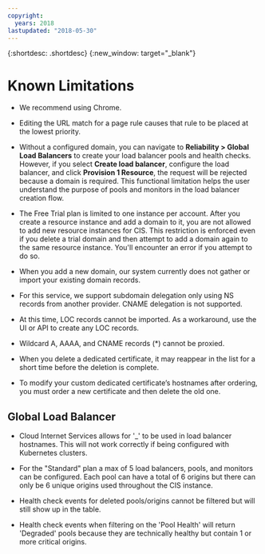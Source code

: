 ```yaml
---
copyright:
  years: 2018
lastupdated: "2018-05-30"
---
```


{:shortdesc: .shortdesc}
{:new_window: target="_blank"}

# Known Limitations

 * We recommend using Chrome.

 * Editing the URL match for a page rule causes that rule to be placed at the lowest priority.
 
 * Without a configured domain, you can navigate to **Reliability > Global Load Balancers** to create your load balancer pools and health checks. However, if you select **Create load balancer**, configure the load balancer, and click **Provision 1 Resource**, the request will be rejected because a domain is required. This functional limitation helps the user understand the purpose of pools and monitors in the load balancer creation flow.
 
 * The Free Trial plan is limited to one instance per account. After you create a resource instance and add a domain to it, you are not allowed to add new resource instances for CIS. This restriction is enforced even if you delete a trial domain and then attempt to add a domain again to the same resource instance. You'll encounter an error if you attempt to do so.

 * When you add a new domain, our system currently does not gather or import your existing domain records.

 * For this service, we support subdomain delegation only using NS records from another provider. CNAME delegation is not supported.
 
 * At this time, LOC records cannot be imported. As a workaround, use the UI or API to create any LOC records.
 
 * Wildcard A, AAAA, and CNAME records (*) cannot be proxied.

 * When you delete a dedicated certificate, it may reappear in the list for a short time before the deletion is complete.
 
 * To modify your custom dedicated certificate’s hostnames after ordering, you must order a new certificate and then delete the old one. 

## Global Load Balancer
 * Cloud Internet Services allows for '_' to be used in load balancer hostnames. This will not work correctly if being configured with Kubernetes clusters. 

 * For the "Standard" plan a max of 5 load balancers, pools, and monitors can be configured. Each pool can have a total of 6 origins but there can only be 6 unique origins used throughout the CIS instance.

* Health check events for deleted pools/origins cannot be filtered but will still show up in the table.

* Health check events when filtering on the 'Pool Health' will return 'Degraded' pools because they are technically healthy but contain 1 or more critical origins.
